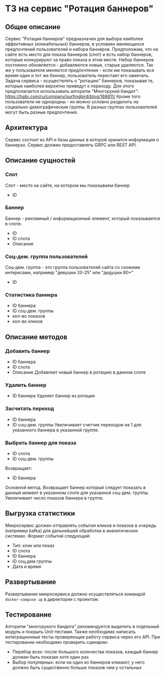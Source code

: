 # ТЗ на сервис "Ротация баннеров"


## Общее описание

Сервис "Ротация баннеров" предназначен для выбора наиболее эффективных (кликабельных) баннеров,
в условиях меняющихся предпочтений пользователей и набора баннеров.
Предположим, что на сайте есть место для показа баннеров (слот) и есть набор баннеров, которые 
конкурируют за право показа в этом месте. Набор баннеров постоянно обновляется - добавляются новые,
старые удаляются. Так же у пользователя меняются предпочтения - если им показывать все время один
и тот же баннер, пользователь перестает его замечать. Задача сервиса - осуществлять о "ротацию" баннеров, 
показывая те, которые наиболее вероятно приведут к переходу. 
Для этого предполагается использовать алгоритм "Многорукий бандит": https://habr.com/ru/company/surfingbird/blog/168611/
Кроме того пользователи не однородны - их можно условно разделить на социально-демографические группы. 
В разных группах пользователей могут быть разные предпочтения.


## Архитектура

Сервис состоит из API и базы данных в которой хранится информация о баннерах.
Сервис должен предоставлять GRPC или REST API.

## Описание сущностей

### Слот
Слот - место на сайте, на котором мы показываем баннер
* ID

### Баннер
Баннер - рекламный / информационный элемент, который показывается в слоте.
* ID
* ID слота
* Описание

### Соц-дем. группа пользователей
Соц-дем. группа - это группа пользователей сайта со схожими интересами, например "девушки 20-25" или "дедушки 80+"
* ID

### Статистика баннера
* ID баннера
* ID соц-дем. группы
* кол-во показов
* кол-во кликов

## Описание методов

### Добавить баннер
* ID баннера
* ID слота
* Описание
Добавляет новый баннер в ротацию в данном слоте

### Удалить баннер
* ID баннера
Удаляет баннер из ротации

### Засчитать переход
* ID баннера
* ID соц-дем. группы
Увеличивает счетчик переходов на 1 для указанного баннера в указанной группе.

### Выбрать баннер для показа
* ID слота
* ID соц-дем. группы

Возвращает:
* ID баннера

Основной метод. Возвращает баннер который следует показать в данный момент в указанном
слоте для указанной соц-дем. группы. Увеличивает число показов баннера в группе.

## Выгрузка статистики

Микросервис должен отправлять события кликов и показов в очередь (например kafka) для дальнейшей обработки
в аналитических системах. 
Формат событий следующий:
* Тип: клик или показ
* ID слота
* ID баннера
* ID соц.дем группы
* Дата и время
  
## Развертывание

Развертывание микросервиса должно осуществляться командой `docker-compose up` в директории с проектом.

## Тестирование

Алгоритм "многорукого бандита" рекомендуется выделить в отдельный модуль и покрыть Unit-тестами.
Также необходимо написать интеграционные тесты проверяющие работу сервиса через его API.
При тестировании необходимо проверить сценарии:
* Перебор всех: после большого количества показов, каждый баннер должен быть показан хотя один раз
* Выбор популярных: если на один из баннеров кликают, у него должно быть существенно больше показов чем у остальных
